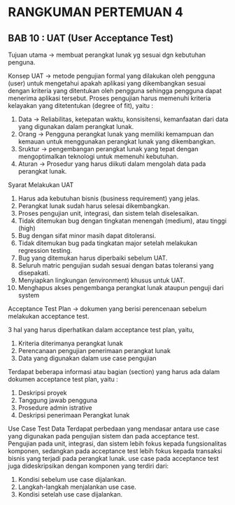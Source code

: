 # RANGKUMAN PERTEMUAN 4

## BAB 10 : UAT (User Acceptance Test)

Tujuan utama -> membuat perangkat lunak yg sesuai dgn kebutuhan penguna.
 
Konsep UAT -> metode pengujian formal yang dilakukan oleh pengguna (user) untuk mengetahui apakah aplikasi yang dikembangkan sesuai dengan kriteria yang ditentukan oleh pengguna sehingga pengguna dapat menerima aplikasi tersebut. Proses pengujian harus memenuhi kriteria kelayakan yang ditetentukan (degree of fit), yaitu :
1. Data -> Reliabilitas, ketepatan waktu, konsisitensi, kemanfaatan dari data yang digunakan dalam perangkat lunak.
2. Orang -> Pengguna perangkat lunak yang memiliki kemampuan  dan kemauan untuk menggunakan perangkat lunak yang dikembangkan.
3. Sruktur -> pengembangan perangkat lunak yang tepat dengan mengoptimalkan teknologi untuk memenuhi kebutuhan.
4. Aturan -> Prosedur yang harus diikuti dalam mengolah data pada perangkat lunak.

Syarat Melakukan UAT
1. Harus ada kebutuhan bisnis (business requirement) yang jelas.
2. Perangkat lunak sudah harus selesai dikembangkan.
3. Proses pengujian unit, integrasi, dan sistem telah diselesaikan.
4. Tidak ditemukan bug dengan tingkatan menengah (medium), atau tinggi (high)
5. Bug dengan sifat minor masih dapat ditoleransi.
6. Tidak ditemukan bug pada tingkatan major setelah melakukan regression testing.
7. Bug yang ditemukan harus diperbaiki sebelum UAT.
8. Seluruh matric pengujian sudah sesuai dengan batas toleransi yang disepakati.
9. Menyiapkan lingkungan (environment) khusus untuk UAT.
10. Menghapus akses pengembanga perangkat lunak ataupun penguji dari system

Acceptance Test Plan -> dokumen yang berisi perencenaan sebelum melakukan acceptance test. 

3 hal yang harus diperhatikan dalam acceptance test plan, yaitu,
1. Kriteria diterimanya perangkat lunak
2. Perencanaan pengujian penerimaan perangkat lunak
3. Data yang digunakan dalam use case pengujian

Terdapat beberapa informasi atau bagian (section) yang harus ada dalam dokumen acceptance test plan, yaitu :
1. Deskripsi proyek
2. Tanggung jawab pengguna
3. Prosedure admin istrative
4. Deskripsi penerimaan Perangkat lunak

Use Case Test Data
Terdapat perbedaan yang mendasar antara use case yang digunakan pada pengujian sistem dan pada acceptance test. Pengujian pada unit, integrasi, dan sistem lebih fokus kepada fungsionalitas komponen, sedangkan pada acceptance test lebih fokus kepada  transaksi bisnis yang terjadi pada perangkat lunak. 
use case pada acceptance test juga dideskripsikan dengan komponen yang terdiri dari:
1. Kondisi sebelum use case dijalankan. 
2. Langkah-langkah menjalankan use case. 
3. Kondisi setelah use case dijalankan.
